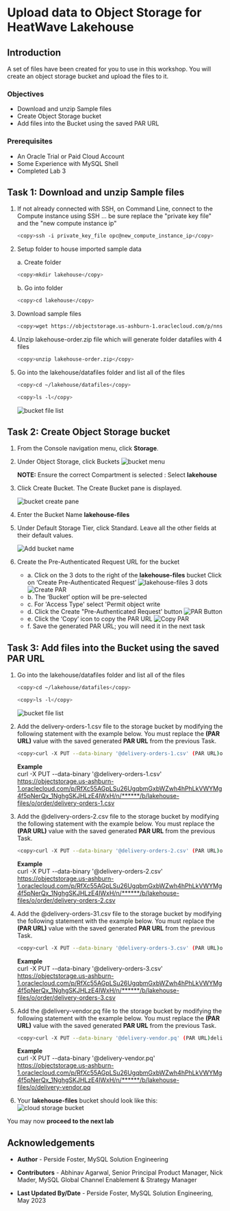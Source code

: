 # Upload data to Object Storage for HeatWave Lakehouse

## Introduction

A set of files have been created for you to use in this workshop. You will create an object storage bucket and upload the files to it.

### Objectives

- Download and unzip  Sample files
- Create Object Storage bucket
- Add files into  the Bucket using the saved PAR URL

### Prerequisites

- An Oracle Trial or Paid Cloud Account
- Some Experience with MySQL Shell
- Completed Lab 3

## Task 1: Download and unzip  Sample files

1. If not already connected with SSH, on Command Line, connect to the Compute instance using SSH ... be sure replace the  "private key file"  and the "new compute instance ip"

     ```bash
    <copy>ssh -i private_key_file opc@new_compute_instance_ip</copy>
     ```

2. Setup folder to house imported sample data

    a. Create folder

    ```bash
    <copy>mkdir lakehouse</copy>
     ```

    b. Go into folder

    ```bash
    <copy>cd lakehouse</copy>
     ```

3. Download sample files

    ```bash
    <copy>wget https://objectstorage.us-ashburn-1.oraclecloud.com/p/nnsIBVX1qztFmyAuwYIsZT2p7Z-tWBcuP9xqPCdND5LzRDIyBHYqv_8a26Z38Kqq/n/mysqlpm/b/plf_mysql_customer_orders/o/lakehouse/lakehouse-order.zip</copy>
     ```

4. Unzip lakehouse-order.zip file which will generate folder datafiles with 4 files

    ```bash
    <copy>unzip lakehouse-order.zip</copy>
     ```

5. Go into the lakehouse/datafiles folder and list all of the files

    ```bash
    <copy>cd ~/lakehouse/datafiles</copy>
    ```

    ```bash
    <copy>ls -l</copy>
    ```

    ![bucket file list](./images/datafiles-list.png "datafiles list")

## Task 2: Create Object Storage bucket

1. From the Console navigation menu, click **Storage**.
2. Under Object Storage, click Buckets
    ![bucket menu](./images/cloud-storage-menu.png "cloud storage menu")

    **NOTE:** Ensure the correct Compartment is selected : Select **lakehouse**

3. Click Create Bucket. The Create Bucket pane is displayed.

    ![bucket create pane](./images/cloud-storage-bucket.png "cloud storage bucket")

4. Enter the Bucket Name **lakehouse-files**
5. Under Default Storage Tier, click Standard. Leave all the other fields at their default values.

    ![Add bucket name](./images/create-lakehous-bucket.png "create bucket")

6. Create the  Pre-Authenticated Request URL for the bucket
     - a. Click on the 3 dots to the right of the **lakehouse-files** bucket  Click on ‘Create Pre-Authenticated Request’
        ![lakehouse-files 3 dots](./images/create-lakehous-bucket-par-dots.png "bucket par dots")
        ![Create PAR](./images/create-lakehous-bucket-par-load.png "bucket par load")
     - b. The ‘Bucket’ option will be pre-selected
     - c. For 'Access Type' select 'Permit object write
     - d. Click the Create "Pre-Authenticated Request' button
        ![PAR Button](./images/create-lakehous-bucket-par-load-button.png " bucket par load button")
     - e. Click the ‘Copy’ icon to copy the PAR URL
        ![Copy PAR](./images/create-lakehous-bucket-par-copy-load.png "bucket par load copy")
     - f. Save the generated PAR URL; you will need it in the next task

## Task 3: Add files into  the Bucket using the saved PAR URL

1. Go into the lakehouse/datafiles folder and list all of the files

    ```bash
    <copy>cd ~/lakehouse/datafiles</copy>
    ```

    ```bash
    <copy>ls -l</copy>
    ```

    ![bucket file list](./images/datafiles-list.png "datafiles list")

2. Add the delivery-orders-1.csv file to the storage bucket by modifying the following statement with the example below. You must replace the **(PAR URL)** value with the saved generated **PAR URL** from the previous Task.

    ```bash
    <copy>curl -X PUT --data-binary '@delivery-orders-1.csv' (PAR URL)order/delivery-orders-1.csv</copy>
     ```

     **Example**  
     curl -X PUT --data-binary '@delivery-orders-1.csv' https://objectstorage.us-ashburn-1.oraclecloud.com/p/RfXc55AGpLSu26UgqbmGxbWZwh4hPhLkVWYMg4f5pNerQx_1NghgSKJHLzE4IWxH/n/******/b/lakehouse-files/o/order/delivery-orders-1.csv

3. Add the @delivery-orders-2.csv file to the storage bucket by modifying the following statement with the example below. You must replace the **(PAR URL)** value with the saved generated **PAR URL** from the previous Task.

    ```bash
    <copy>curl -X PUT --data-binary '@delivery-orders-2.csv' (PAR URL)order/delivery-orders-2.csv</copy>
     ```

     **Example**  
     curl -X PUT --data-binary '@delivery-orders-2.csv' https://objectstorage.us-ashburn-1.oraclecloud.com/p/RfXc55AGpLSu26UgqbmGxbWZwh4hPhLkVWYMg4f5pNerQx_1NghgSKJHLzE4IWxH/n/******/b/lakehouse-files/o/order/delivery-orders-2.csv

4. Add the @delivery-orders-31.csv file to the storage bucket by modifying the following statement with the example below. You must replace the **(PAR URL)** value with the saved generated **PAR URL** from the previous Task.

    ```bash
    <copy>curl -X PUT --data-binary '@delivery-orders-3.csv' (PAR URL)order/delivery-orders-3.csv</copy>
     ```

     **Example**  
     curl -X PUT --data-binary '@delivery-orders-3.csv' https://objectstorage.us-ashburn-1.oraclecloud.com/p/RfXc55AGpLSu26UgqbmGxbWZwh4hPhLkVWYMg4f5pNerQx_1NghgSKJHLzE4IWxH/n/******/b/lakehouse-files/o/order/delivery-orders-3.csv

5. Add the @delivery-vendor.pq file to the storage bucket by modifying the following statement with the example below. You must replace the **(PAR URL)** value with the saved generated **PAR URL** from the previous Task.

    ```bash
    <copy>curl -X PUT --data-binary '@delivery-vendor.pq' (PAR URL)delivery-vendor.pq</copy>
     ```

     **Example**  
     curl -X PUT --data-binary '@delivery-vendor.pq' https://objectstorage.us-ashburn-1.oraclecloud.com/p/RfXc55AGpLSu26UgqbmGxbWZwh4hPhLkVWYMg4f5pNerQx_1NghgSKJHLzE4IWxH/n/******/b/lakehouse-files/o/delivery-vendor.pq

6. Your **lakehouse-files** bucket should look like this:
    ![cloud storage bucket](./images/lakehouse-bucket.png "lakehouse bucket")

You may now **proceed to the next lab**

## Acknowledgements

- **Author** - Perside Foster, MySQL Solution Engineering

- **Contributors** - Abhinav Agarwal, Senior Principal Product Manager, Nick Mader, MySQL Global Channel Enablement & Strategy Manager
- **Last Updated By/Date** - Perside Foster, MySQL Solution Engineering, May 2023
